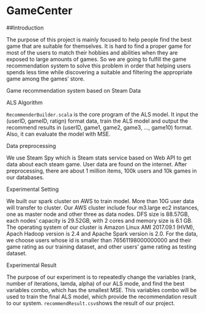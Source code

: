 # GameCenter
##Introduction

The purpose of this project is mainly focused to help people find the best game that are suitable for themselves. It is hard to find a proper game for most of the users to match their hobbies and abilities when they are exposed to large amounts of games. So we are going to fulfill the game recommendation system to solve this problem in order that helping users spends less time while discovering a suitable and filtering the appropriate game among the games’ store.

Game recommendation system based on Steam Data

ALS Algorithm

```RecommenderBuilder.scala``` is the core program of the ALS model. It input the (userID, gameID, ratign) format data, train the ALS model and output the recommend results in (userID, game1, game2, game3, ..., game10) format. Also, it can evaluate the model with MSE.

Data preprocessing 

We use Steam Spy which is Steam stats service based on Web API to get data about each steam game.  User data are found on the internet. After preprocessing, there are about 1 million items, 100k users and 10k games in our databases.

Experimental Setting

We built our spark cluster on AWS to train model. More than 10G user data will transfer to cluster. 
Our AWS cluster include four m3.large ec2 instances, one as master node and other three as data nodes. DFS size is 88.57GB, each nodes’ capacity is 29.52GB, with 2 cores and memory size is 6.1 GB.
The operating system of our cluster is Amazon Linux AMI 2017.09.1 (HVM), Apach Hadoop version is 2.4 and Apache Spark version is 2.0.
For the data, we choose users whose id is smaller than 76561198000000000 and their game rating as our training dataset, and other users’ game rating as testing dataset.

Experimental Result

The purpose of our experiment is to repeatedly change the variables (rank, number of iterations, lamda, alpha) of our ALS mode, and find the best variables combo, which has the smallest MSE. This variables combo will be used to train the final ALS model, which provide the recommendation result to our system. ```recommendResult.csv```shows the result of our project.

